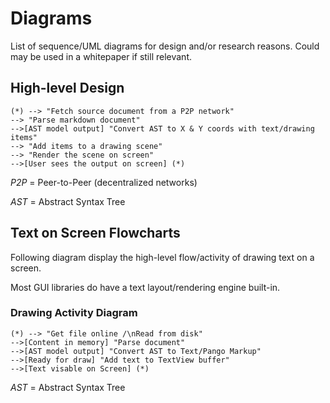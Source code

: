 # Diagrams

List of sequence/UML diagrams for design and/or research reasons. Could may be used in a whitepaper if still relevant.

## High-level Design

```plantuml
(*) --> "Fetch source document from a P2P network"
--> "Parse markdown document"
-->[AST model output] "Convert AST to X & Y coords with text/drawing items"
--> "Add items to a drawing scene"
--> "Render the scene on screen"
-->[User sees the output on screen] (*)
```

*P2P* = Peer-to-Peer (decentralized networks)

*AST* = Abstract Syntax Tree

## Text on Screen Flowcharts

Following diagram display the high-level flow/activity of drawing text on a screen.

Most GUI libraries do have a text layout/rendering engine built-in.

### Drawing Activity Diagram

```plantuml
(*) --> "Get file online /\nRead from disk"
-->[Content in memory] "Parse document"
-->[AST model output] "Convert AST to Text/Pango Markup"
-->[Ready for draw] "Add text to TextView buffer"
-->[Text visable on Screen] (*)
```

*AST* = Abstract Syntax Tree
